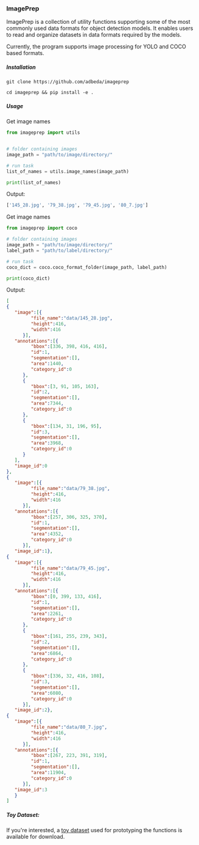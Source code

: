 ### ImagePrep

ImagePrep is a collection of utility functions supporting some of the most
commonly used data formats for object detection models. It enables users to
read and organize datasets in data formats required by the models. 

Currently, the program supports image processing for YOLO and COCO based formats.
 

##### Installation

    git clone https://github.com/adbeda/imageprep
    
    cd imageprep && pip install -e .



##### Usage

   Get image names
   ```python
from imageprep import utils
  
  
# folder containing images
image_path = "path/to/image/directory/"

# run task
list_of_names = utils.image_names(image_path)

print(list_of_names)

```
Output:
```python
['145_28.jpg', '79_38.jpg', '79_45.jpg', '80_7.jpg']
```   
      
   Get image names 
   ```python
from imageprep import coco

# folder containing images
image_path = "path/to/image/directory/"
label_path = "path/to/label/directory/"

# run task
coco_dict = coco.coco_format_folder(image_path, label_path)

print(coco_dict)
``` 
Output:
     
   ```json
[
  {
      "image":[{
            "file_name":"data/145_28.jpg",
            "height":416,
            "width":416
         }],
      "annotations":[{
            "bbox":[336, 398, 416, 416],
            "id":1,
            "segmentation":[],
            "area":1440,
            "category_id":0
         },
         {
            "bbox":[3, 91, 105, 163],
            "id":2,
            "segmentation":[],
            "area":7344,
            "category_id":0
         },
         {
            "bbox":[134, 31, 196, 95],
            "id":3,
            "segmentation":[],
            "area":3968,
            "category_id":0
         }
      ],
      "image_id":0
   },
   {
      "image":[{
            "file_name":"data/79_38.jpg",
            "height":416,
            "width":416
         }],
      "annotations":[{
            "bbox":[257, 306, 325, 370],
            "id":1,
            "segmentation":[],
            "area":4352,
            "category_id":0
         }],
      "image_id":1},
   {
      "image":[{
            "file_name":"data/79_45.jpg",
            "height":416,
            "width":416
         }],
      "annotations":[{
            "bbox":[0, 399, 133, 416],
            "id":1,
            "segmentation":[],
            "area":2261,
            "category_id":0
         },
         {
            "bbox":[161, 255, 239, 343],
            "id":2,
            "segmentation":[],
            "area":6864,
            "category_id":0
         },
         {
            "bbox":[336, 32, 416, 108],
            "id":3,
            "segmentation":[],
            "area":6080,
            "category_id":0
         }],
      "image_id":2},
   {
      "image":[{
            "file_name":"data/80_7.jpg",
            "height":416,
            "width":416
         }],
      "annotations":[{
            "bbox":[267, 223, 391, 319],
            "id":1,
            "segmentation":[],
            "area":11904,
            "category_id":0
         }],
      "image_id":3
      }
   ]
```
    

##### Toy Dataset:

If you're interested, a [toy dataset](https://drive.google.com/file/d/1Suh0nw0IQUFpuFFiygkO1joUK4hXQSSV/view?usp=sharing)
used for prototyping the functions is available for download.
